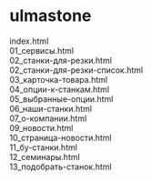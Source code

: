 # ulmastone
index.html <br>
01_сервисы.html <br>
02_станки-для-резки.html <br>
02_станки-для-резки-список.html <br>
03_карточка-товара.html <br>
04_опции-к-станкам.html <br>
05_выбранные-опции.html <br>
06_наши-станки.html <br>
07_о-компании.html <br>
09_новости.html <br>
10_страница-новости.html <br>
11_бу-станки.html <br>
12_семинары.html <br>
13_подобрать-станок.html <br>
